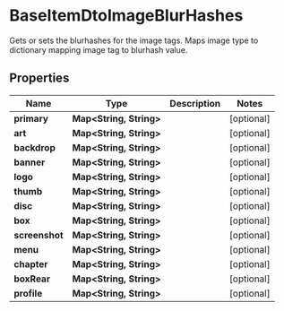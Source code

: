 

# BaseItemDtoImageBlurHashes

Gets or sets the blurhashes for the image tags.  Maps image type to dictionary mapping image tag to blurhash value.

## Properties

| Name | Type | Description | Notes |
|------------ | ------------- | ------------- | -------------|
|**primary** | **Map&lt;String, String&gt;** |  |  [optional] |
|**art** | **Map&lt;String, String&gt;** |  |  [optional] |
|**backdrop** | **Map&lt;String, String&gt;** |  |  [optional] |
|**banner** | **Map&lt;String, String&gt;** |  |  [optional] |
|**logo** | **Map&lt;String, String&gt;** |  |  [optional] |
|**thumb** | **Map&lt;String, String&gt;** |  |  [optional] |
|**disc** | **Map&lt;String, String&gt;** |  |  [optional] |
|**box** | **Map&lt;String, String&gt;** |  |  [optional] |
|**screenshot** | **Map&lt;String, String&gt;** |  |  [optional] |
|**menu** | **Map&lt;String, String&gt;** |  |  [optional] |
|**chapter** | **Map&lt;String, String&gt;** |  |  [optional] |
|**boxRear** | **Map&lt;String, String&gt;** |  |  [optional] |
|**profile** | **Map&lt;String, String&gt;** |  |  [optional] |



